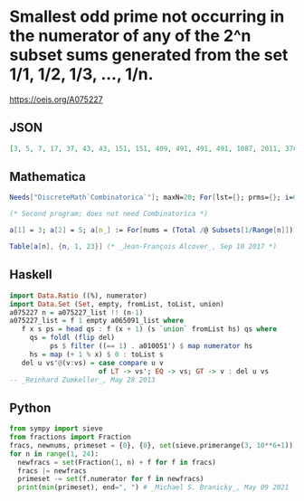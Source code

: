 # Smallest odd prime not occurring in the numerator of any of the 2^n subset sums generated from the set 1/1, 1/2, 1/3, \.\.\., 1/n\.
https://oeis.org/A075227
## JSON
```JSON
[3, 5, 7, 17, 37, 43, 43, 151, 151, 409, 491, 491, 491, 1087, 2011, 3709, 3709, 7417, 7417, 7417, 19699, 30139, 35573, 35573, 40237, 40237, 132151, 132151, 158551, 158551, 245639, 245639, 961459, 1674769, 1674769, 1674769, 1674769, 4339207]
```
## Mathematica
```Mathematica
Needs["DiscreteMath`Combinatorica`"]; maxN=20; For[lst={}; prms={}; i=0; n=1, n<=maxN, n++, While[i<2^n-1, i++; s=NthSubset[i, Range[n]]; k=Numerator[Plus@@(1/s)]; If[PrimeQ[k], AppendTo[prms, k]]]; prms=Union[prms]; j=2; While[MemberQ[prms, Prime[j]], j++ ]; AppendTo[lst, Prime[j]]]; lst
```
```Mathematica
(* Second program; does not need Combinatorica *)
```
```Mathematica
a[1] = 3; a[2] = 5; a[n_] := For[nums = (Total /@ Subsets[1/Range[n]]) // Numerator // Union // Select[#, PrimeQ]&; p = 3, p <= Last[nums], p = NextPrime[p], If[FreeQ[nums, p], Print[n, " ", p]; Return[p]]];
```
```Mathematica
Table[a[n], {n, 1, 23}] (* _Jean-François Alcover_, Sep 10 2017 *)
```
## Haskell
```Haskell
import Data.Ratio ((%), numerator)
import Data.Set (Set, empty, fromList, toList, union)
a075227 n = a075227_list !! (n-1)
a075227_list = f 1 empty a065091_list where
   f x s ps = head qs : f (x + 1) (s `union` fromList hs) qs where
     qs = foldl (flip del)
          ps $ filter ((== 1) . a010051') $ map numerator hs
     hs = map (+ 1 % x) $ 0 : toList s
   del u vs'@(v:vs) = case compare u v
                      of LT -> vs'; EQ -> vs; GT -> v : del u vs
-- _Reinhard Zumkeller_, May 28 2013
```
## Python
```Python
from sympy import sieve
from fractions import Fraction
fracs, newnums, primeset = {0}, {0}, set(sieve.primerange(3, 10**6+1))
for n in range(1, 24):
  newfracs = set(Fraction(1, n) + f for f in fracs)
  fracs |= newfracs
  primeset -= set(f.numerator for f in newfracs)
  print(min(primeset), end=", ") # _Michael S. Branicky_, May 09 2021
```
